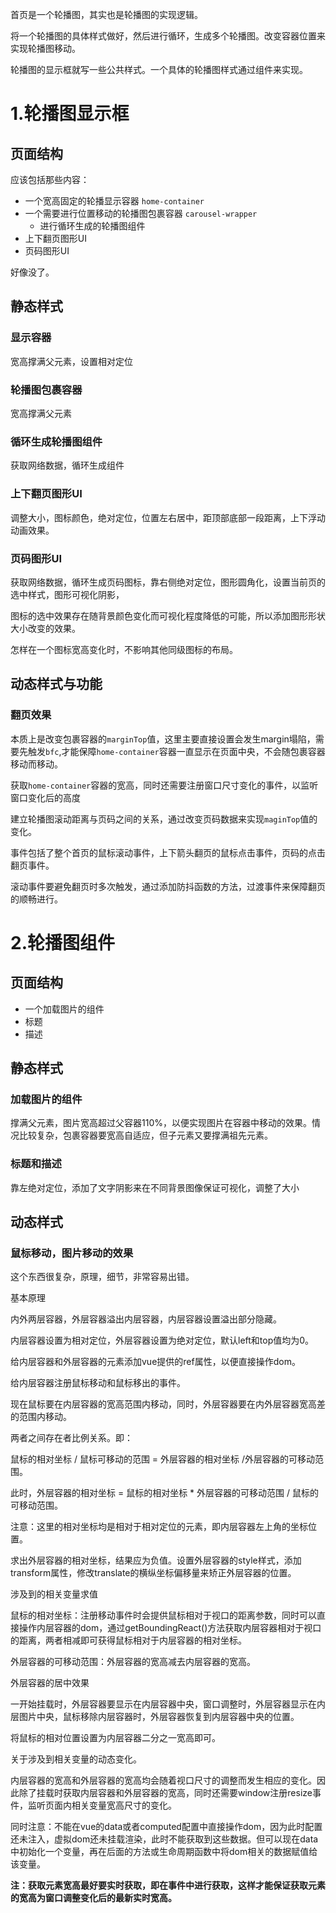 首页是一个轮播图，其实也是轮播图的实现逻辑。

将一个轮播图的具体样式做好，然后进行循环，生成多个轮播图。改变容器位置来实现轮播图移动。

轮播图的显示框就写一些公共样式。一个具体的轮播图样式通过组件来实现。

# 1.轮播图显示框

## 页面结构

应该包括那些内容：

* 一个宽高固定的轮播显示容器 `home-container`
* 一个需要进行位置移动的轮播图包裹容器 `carousel-wrapper`
  * 进行循环生成的轮播图组件
* 上下翻页图形UI
* 页码图形UI

好像没了。

## 静态样式

### 显示容器

宽高撑满父元素，设置相对定位

### 轮播图包裹容器

宽高撑满父元素

### 循环生成轮播图组件

获取网络数据，循环生成组件

### 上下翻页图形UI

调整大小，图标颜色，绝对定位，位置左右居中，距顶部底部一段距离，上下浮动动画效果。

### 页码图形UI

获取网络数据，循环生成页码图标，靠右侧绝对定位，图形圆角化，设置当前页的选中样式，图形可视化阴影，

图标的选中效果存在随背景颜色变化而可视化程度降低的可能，所以添加图形形状大小改变的效果。

怎样在一个图标宽高变化时，不影响其他同级图标的布局。

## 动态样式与功能

### 翻页效果

本质上是改变包裹容器的`marginTop`值，这里主要直接设置会发生margin塌陷，需要先触发`bfc`,才能保障`home-container`容器一直显示在页面中央，不会随包裹容器移动而移动。

获取`home-container`容器的宽高，同时还需要注册窗口尺寸变化的事件，以监听窗口变化后的高度

建立轮播图滚动距离与页码之间的关系，通过改变页码数据来实现`maginTop`值的变化。

事件包括了整个首页的鼠标滚动事件，上下箭头翻页的鼠标点击事件，页码的点击翻页事件。

滚动事件要避免翻页时多次触发，通过添加防抖函数的方法，过渡事件来保障翻页的顺畅进行。

# 2.轮播图组件

## 页面结构

* 一个加载图片的组件
* 标题
* 描述

## 静态样式

### 加载图片的组件

撑满父元素，图片宽高超过父容器110%，以便实现图片在容器中移动的效果。情况比较复杂，包裹容器要宽高自适应，但子元素又要撑满祖先元素。

### 标题和描述

靠左绝对定位，添加了文字阴影来在不同背景图像保证可视化，调整了大小

## 动态样式

### 鼠标移动，图片移动的效果

这个东西很复杂，原理，细节，非常容易出错。

基本原理

内外两层容器，外层容器溢出内层容器，内层容器设置溢出部分隐藏。

内层容器设置为相对定位，外层容器设置为绝对定位，默认left和top值均为0。

给内层容器和外层容器的元素添加vue提供的ref属性，以便直接操作dom。

给内层容器注册鼠标移动和鼠标移出的事件。

现在鼠标要在内层容器的宽高范围内移动，同时，外层容器要在内外层容器宽高差的范围内移动。

两者之间存在者比例关系。即：

鼠标的相对坐标 / 鼠标可移动的范围 = 外层容器的相对坐标 /外层容器的可移动范围。

此时，外层容器的相对坐标 = 鼠标的相对坐标 * 外层容器的可移动范围 / 鼠标的可移动范围。

注意：这里的相对坐标均是相对于相对定位的元素，即内层容器左上角的坐标位置。

求出外层容器的相对坐标，结果应为负值。设置外层容器的style样式，添加transform属性，修改translate的横纵坐标偏移量来矫正外层容器的位置。

涉及到的相关变量求值

鼠标的相对坐标：注册移动事件时会提供鼠标相对于视口的距离参数，同时可以直接操作内层容器的dom，通过getBoundingReact()方法获取内层容器相对于视口的距离，两者相减即可获得鼠标相对于内层容器的相对坐标。

外层容器的可移动范围：外层容器的宽高减去内层容器的宽高。

外层容器的居中效果

一开始挂载时，外层容器要显示在内层容器中央，窗口调整时，外层容器显示在内层图片中央，鼠标移除内层容器时，外层容器恢复到内层容器中央的位置。

将鼠标的相对位置设置为内层容器二分之一宽高即可。

关于涉及到相关变量的动态变化。

内层容器的宽高和外层容器的宽高均会随着视口尺寸的调整而发生相应的变化。因此除了挂载时获取内层容器和外层容器的宽高，同时还需要window注册resize事件，监听页面内相关变量宽高尺寸的变化。

同时注意：不能在vue的data或者computed配置中直接操作dom，因为此时配置还未注入，虚拟dom还未挂载渲染，此时不能获取到这些数据。但可以现在data中初始化一个变量，再在后面的方法或生命周期函数中将dom相关的数据赋值给该变量。

**注：获取元素宽高最好要实时获取，即在事件中进行获取，这样才能保证获取元素的宽高为窗口调整变化后的最新实时宽高。**

